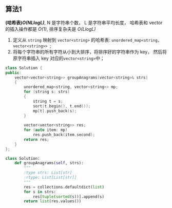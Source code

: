 ## 算法1

**(哈希表)*O(NLlogL)***, N 是字符串个数， L 是字符串平均长度， 哈希表和 vector 的插入操作都是 *O(1)*, 排序复杂夫是 *O(LlogL)*

1. 定义从 ```string``` 映射到 ```vector<string>``` 的哈希表: ```unordered_map<string, vector<string>> ```;
2. 将每个字符串的所有字符从小到大排序，将排序好的字符串作为 key， 然后将原字符串插入 key 对应的```vector<string>```中；
   
```CPP
class Solution {
public:
    vector<vector<string>> groupAnagrams(vector<string>& strs) 
    {
        unordered_map<string, vector<string>> mp;
        for (string s: strs)
        {
            string t = s;
            sort(t.begin(), t.end());
            mp[t].push_back(s);
        }
        
        vector<vector<string>> res;
        for (auto item: mp)
            res.push_back(item.second);
        return res;
    }
};
```

```Python
class Solution:
    def groupAnagrams(self, strs):
        """
        :type strs: List[str]
        :rtype: List[List[str]]
        """
        res = collections.defaultdict(list)
        for s in strs:
            res[tuple(sorted(s))].append(s)
        return list(res.values())
```